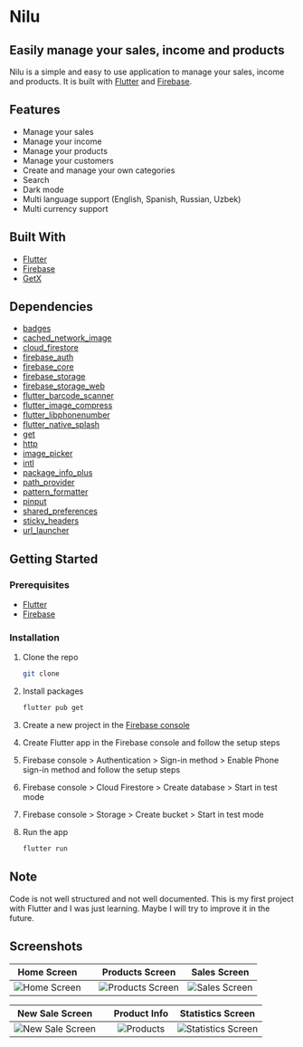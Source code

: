 # Nilu

## Easily manage your sales, income and products

Nilu is a simple and easy to use application to manage your sales, income and products. It is built with [Flutter](https://flutter.dev/) and [Firebase](https://firebase.google.com/).

## Features

- Manage your sales
- Manage your income
- Manage your products
- Manage your customers
- Create and manage your own categories
- Search
- Dark mode
- Multi language support (English, Spanish, Russian, Uzbek)
- Multi currency support

## Built With

- [Flutter](https://flutter.dev/)
- [Firebase](https://firebase.google.com/)
- [GetX](https://pub.dev/packages/get)

## Dependencies

- [badges](https://pub.dev/packages/badges)
- [cached_network_image](https://pub.dev/packages/cached_network_image)
- [cloud_firestore](https://pub.dev/packages/cloud_firestore)
- [firebase_auth](https://pub.dev/packages/firebase_auth)
- [firebase_core](https://pub.dev/packages/firebase_core)
- [firebase_storage](https://pub.dev/packages/firebase_storage)
- [firebase_storage_web](https://pub.dev/packages/firebase_storage_web)
- [flutter_barcode_scanner](https://pub.dev/packages/flutter_barcode_scanner)
- [flutter_image_compress](https://pub.dev/packages/flutter_image_compress)
- [flutter_libphonenumber](https://pub.dev/packages/flutter_libphonenumber)
- [flutter_native_splash](https://pub.dev/packages/flutter_native_splash)
- [get](https://pub.dev/packages/get)
- [http](https://pub.dev/packages/http)
- [image_picker](https://pub.dev/packages/image_picker)
- [intl](https://pub.dev/packages/intl)
- [package_info_plus](https://pub.dev/packages/package_info_plus)
- [path_provider](https://pub.dev/packages/path_provider)
- [pattern_formatter](https://pub.dev/packages/pattern_formatter)
- [pinput](https://pub.dev/packages/pinput)
- [shared_preferences](https://pub.dev/packages/shared_preferences)
- [sticky_headers](https://pub.dev/packages/sticky_headers)
- [url_launcher](https://pub.dev/packages/url_launcher)

## Getting Started

### Prerequisites

- [Flutter](https://flutter.dev/docs/get-started/install)
- [Firebase](https://firebase.google.com/docs/flutter/setup)

### Installation

1. Clone the repo
   ```sh
   git clone
   ```
2. Install packages

   ```sh
   flutter pub get
   ```

3. Create a new project in the [Firebase console](https://console.firebase.google.com/)

4. Create Flutter app in the Firebase console and follow the setup steps

5. Firebase console > Authentication > Sign-in method > Enable Phone sign-in method and follow the setup steps

6. Firebase console > Cloud Firestore > Create database > Start in test mode

7. Firebase console > Storage > Create bucket > Start in test mode

8. Run the app
   ```sh
   flutter run
   ```

## Note

Code is not well structured and not well documented. This is my first project with Flutter and I was just learning. Maybe I will try to improve it in the future.

## Screenshots

|        Home Screen         |     |          Products Screen           |         Sales Screen         |
| :------------------------: | :-- | :--------------------------------: | :--------------------------: |
| ![Home Screen][home-image] |     | ![Products Screen][products-image] | ![Sales Screen][sales-image] |

|          New Sale Screen           |     |          Product Info           |           Statistics Screen            |
| :--------------------------------: | :-- | :-----------------------------: | :------------------------------------: |
| ![New Sale Screen][new-sale-image] |     | ![Products][product-info-image] | ![Statistics Screen][statistics-image] |

<!-- Variables -->

[home-image]: https://user-images.githubusercontent.com/72590392/171840715-98b68954-6e46-4368-abd2-d6ebc545ae14.png
[products-image]: https://user-images.githubusercontent.com/72590392/172306854-6ff1aee8-631e-45d1-8b66-e9f1ab89cc62.png
[sales-image]: https://user-images.githubusercontent.com/72590392/171840741-852a52f2-079f-47ae-9724-cfb7fd3195b4.png
[new-sale-image]: https://user-images.githubusercontent.com/72590392/171840747-2683db9b-ce8b-4639-9cf6-6394fce31404.png
[product-info-image]: https://user-images.githubusercontent.com/72590392/171840742-62da59ba-39aa-45bd-aa65-0b2f827d7549.png
[statistics-image]: https://user-images.githubusercontent.com/72590392/171840749-9e9797a1-0bc8-424d-b106-76bbf3648bcc.png
